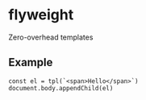 # flyweight
Zero-overhead templates

## Example

    const el = tpl(`<span>Hello</span>`)
    document.body.appendChild(el)
